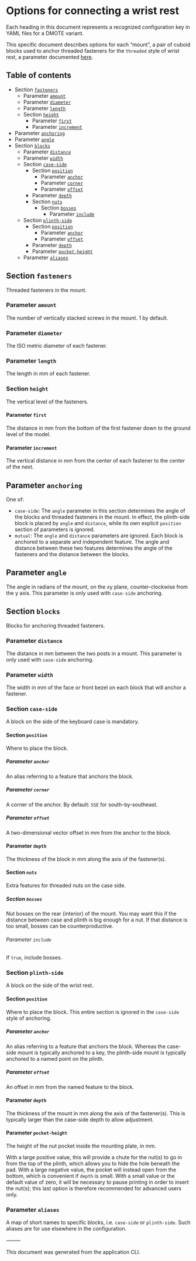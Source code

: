 # Options for connecting a wrist rest

Each heading in this document represents a recognized configuration key in YAML files for a DMOTE variant.

This specific document describes options for each “mount”, a pair of cuboid blocks used to anchor threaded fasteners for the `threaded` style of wrist rest, a parameter documented [here](options-main.md).

## Table of contents
- Section <a href="#fasteners">`fasteners`</a>
    - Parameter <a href="#fasteners-amount">`amount`</a>
    - Parameter <a href="#fasteners-diameter">`diameter`</a>
    - Parameter <a href="#fasteners-length">`length`</a>
    - Section <a href="#fasteners-height">`height`</a>
        - Parameter <a href="#fasteners-height-first">`first`</a>
        - Parameter <a href="#fasteners-height-increment">`increment`</a>
- Parameter <a href="#anchoring">`anchoring`</a>
- Parameter <a href="#angle">`angle`</a>
- Section <a href="#blocks">`blocks`</a>
    - Parameter <a href="#blocks-distance">`distance`</a>
    - Parameter <a href="#blocks-width">`width`</a>
    - Section <a href="#blocks-case-side">`case-side`</a>
        - Section <a href="#blocks-case-side-position">`position`</a>
            - Parameter <a href="#blocks-case-side-position-anchor">`anchor`</a>
            - Parameter <a href="#blocks-case-side-position-corner">`corner`</a>
            - Parameter <a href="#blocks-case-side-position-offset">`offset`</a>
        - Parameter <a href="#blocks-case-side-depth">`depth`</a>
        - Section <a href="#blocks-case-side-nuts">`nuts`</a>
            - Section <a href="#blocks-case-side-nuts-bosses">`bosses`</a>
                - Parameter <a href="#blocks-case-side-nuts-bosses-include">`include`</a>
    - Section <a href="#blocks-plinth-side">`plinth-side`</a>
        - Section <a href="#blocks-plinth-side-position">`position`</a>
            - Parameter <a href="#blocks-plinth-side-position-anchor">`anchor`</a>
            - Parameter <a href="#blocks-plinth-side-position-offset">`offset`</a>
        - Parameter <a href="#blocks-plinth-side-depth">`depth`</a>
        - Parameter <a href="#blocks-plinth-side-pocket-height">`pocket-height`</a>
    - Parameter <a href="#blocks-aliases">`aliases`</a>

## Section <a id="#fasteners">`fasteners`</a>

Threaded fasteners in the mount.
### Parameter <a id="#fasteners-amount">`amount`</a>

The number of vertically stacked screws in the mount. 1 by default.
### Parameter <a id="#fasteners-diameter">`diameter`</a>

The ISO metric diameter of each fastener.
### Parameter <a id="#fasteners-length">`length`</a>

The length in mm of each fastener.
### Section <a id="#fasteners-height">`height`</a>

The vertical level of the fasteners.
#### Parameter <a id="#fasteners-height-first">`first`</a>

The distance in mm from the bottom of the first fastener down to the ground level of the model.
#### Parameter <a id="#fasteners-height-increment">`increment`</a>

The vertical distance in mm from the center of each fastener to the center of the next.
## Parameter <a id="#anchoring">`anchoring`</a>

One of:

- `case-side`: The `angle` parameter in this section determines the angle of the blocks and threaded fasteners in the mount. In effect, the plinth-side block is placed by `angle` and `distance`, while its own explicit `position` section of parameters is ignored.
- `mutual`: The `angle` and `distance` parameters are ignored. Each block is anchored to a separate and independent feature. The angle and distance between these two features determines the angle of the fasteners and the distance between the blocks.
## Parameter <a id="#angle">`angle`</a>

The angle in radians of the mount, on the xy plane, counter-clockwise from the y axis. This parameter is only used with `case-side` anchoring.
## Section <a id="#blocks">`blocks`</a>

Blocks for anchoring threaded fasteners.
### Parameter <a id="#blocks-distance">`distance`</a>

The distance in mm between the two posts in a mount. This parameter is only used with `case-side` anchoring.
### Parameter <a id="#blocks-width">`width`</a>

The width in mm of the face or front bezel on each block that will anchor a fastener.
### Section <a id="#blocks-case-side">`case-side`</a>

A block on the side of the keyboard case is mandatory.
#### Section <a id="#blocks-case-side-position">`position`</a>

Where to place the block.
##### Parameter <a id="#blocks-case-side-position-anchor">`anchor`</a>

An alias referring to a feature that anchors the block.
##### Parameter <a id="#blocks-case-side-position-corner">`corner`</a>

A corner of the anchor. By default: `SSE` for south-by-southeast.
##### Parameter <a id="#blocks-case-side-position-offset">`offset`</a>

A two-dimensional vector offset in mm from the anchor to the block.
#### Parameter <a id="#blocks-case-side-depth">`depth`</a>

The thickness of the block in mm along the axis of the fastener(s).
#### Section <a id="#blocks-case-side-nuts">`nuts`</a>

Extra features for threaded nuts on the case side.
##### Section <a id="#blocks-case-side-nuts-bosses">`bosses`</a>

Nut bosses on the rear (interior) of the mount. You may want this if the distance between case and plinth is big enough for a nut. If that distance is too small, bosses can be counterproductive.
###### Parameter <a id="#blocks-case-side-nuts-bosses-include">`include`</a>

If `true`, include bosses.
### Section <a id="#blocks-plinth-side">`plinth-side`</a>

A block on the side of the wrist rest.
#### Section <a id="#blocks-plinth-side-position">`position`</a>

Where to place the block. This entire section is ignored in the `case-side` style of anchoring.
##### Parameter <a id="#blocks-plinth-side-position-anchor">`anchor`</a>

An alias referring to a feature that anchors the block. Whereas the case-side mount is typically anchored to a key, the plinth-side mount is typically anchored to a named point on the plinth.
##### Parameter <a id="#blocks-plinth-side-position-offset">`offset`</a>

An offset in mm from the named feature to the block.
#### Parameter <a id="#blocks-plinth-side-depth">`depth`</a>

The thickness of the mount in mm along the axis of the fastener(s). This is typically larger than the case-side depth to allow adjustment.
#### Parameter <a id="#blocks-plinth-side-pocket-height">`pocket-height`</a>

The height of the nut pocket inside the mounting plate, in mm.

With a large positive value, this will provide a chute for the nut(s) to go in from the top of the plinth, which allows you to hide the hole beneath the pad. With a large negative value, the pocket will instead open from the bottom, which is convenient if `depth` is small. With a small value or the default value of zero, it will be necessary to pause printing in order to insert the nut(s); this last option is therefore recommended for advanced users only.
### Parameter <a id="#blocks-aliases">`aliases`</a>

A map of short names to specific blocks, i.e. `case-side` or `plinth-side`. Such aliases are for use elsewhere in the configuration.

⸻

This document was generated from the application CLI.
